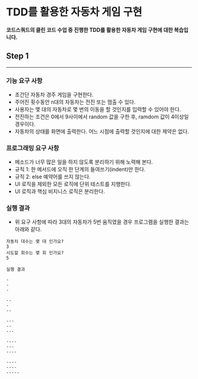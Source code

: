 # TDD를 활용한 자동차 게임 구현
#### 코드스쿼드의 클린 코드 수업 중 진행한 TDD를 활용한 자동차 게임 구현에 대한 복습입니다.

## Step 1
---
### 기능 요구 사항
* 초간단 자동차 경주 게임을 구현한다.
* 주어진 횟수동안 n대의 자동차는 전진 또는 멈출 수 있다.
* 사용자는 몇 대의 자동차로 몇 번의 이동을 할 것인지를 입력할 수 있어야 한다.
* 전진하는 조건은 0에서 9사이에서 random 값을 구한 후, ramdom 값이 4이상일 경우이다.
* 자동차의 상태를 화면에 출력한다. 어느 시점에 출력할 것인지에 대한 제약은 없다.
### 프로그래밍 요구 사항
* 메소드가 너무 많은 일을 하지 않도록 분리하기 위해 노력해 본다.
* 규칙 1: 한 메서드에 오직 한 단계의 들여쓰기(indent)만 한다.
* 규직 2: else 예약어를 쓰지 않는다.
* UI 로직을 제외한 모든 로직에 단위 테스트를 지행한다.
* UI 로직과 핵심 비지니스 로직은 분리한다.
### 실행 결과
* 위 요구 사항에 따라 3대의 자동차가 5번 움직였을 경우 프로그램을 실행한 결과는 아래와 같다.
```
자동차 대수는 몇 대 인가요?
3
시도할 회수는 몇 회 인가요?
5

실행 결과

-
-
-

--
-
--

---
--
---

----
---
----

----
----
-----

```